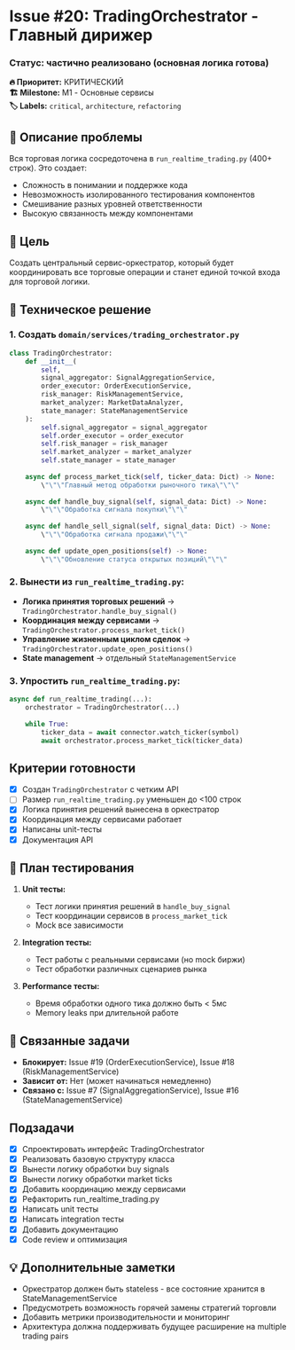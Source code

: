 # Issue #20: TradingOrchestrator - Главный дирижер
### Статус: частично реализовано (основная логика готова)

**🔥 Приоритет:** КРИТИЧЕСКИЙ  
**🏗️ Milestone:** M1 - Основные сервисы  
**🏷️ Labels:** `critical`, `architecture`, `refactoring`

## 📝 Описание проблемы

Вся торговая логика сосредоточена в `run_realtime_trading.py` (400+ строк). Это создает:
- Сложность в понимании и поддержке кода
- Невозможность изолированного тестирования компонентов  
- Смешивание разных уровней ответственности
- Высокую связанность между компонентами

## 🎯 Цель

Создать центральный сервис-оркестратор, который будет координировать все торговые операции и станет единой точкой входа для торговой логики.

## 🔧 Техническое решение

### 1. Создать `domain/services/trading_orchestrator.py`

```python
class TradingOrchestrator:
    def __init__(
        self,
        signal_aggregator: SignalAggregationService,
        order_executor: OrderExecutionService, 
        risk_manager: RiskManagementService,
        market_analyzer: MarketDataAnalyzer,
        state_manager: StateManagementService
    ):
        self.signal_aggregator = signal_aggregator
        self.order_executor = order_executor
        self.risk_manager = risk_manager  
        self.market_analyzer = market_analyzer
        self.state_manager = state_manager
        
    async def process_market_tick(self, ticker_data: Dict) -> None:
        \"\"\"Главный метод обработки рыночного тика\"\"\"
        
    async def handle_buy_signal(self, signal_data: Dict) -> None:
        \"\"\"Обработка сигнала покупки\"\"\"
        
    async def handle_sell_signal(self, signal_data: Dict) -> None:
        \"\"\"Обработка сигнала продажи\"\"\"
        
    async def update_open_positions(self) -> None:
        \"\"\"Обновление статуса открытых позиций\"\"\"
```

### 2. Вынести из `run_realtime_trading.py`:

- **Логика принятия торговых решений** → `TradingOrchestrator.handle_buy_signal()`
- **Координация между сервисами** → `TradingOrchestrator.process_market_tick()`  
- **Управление жизненным циклом сделок** → `TradingOrchestrator.update_open_positions()`
- **State management** → отдельный `StateManagementService`

### 3. Упростить `run_realtime_trading.py`:

```python
async def run_realtime_trading(...):
    orchestrator = TradingOrchestrator(...)
    
    while True:
        ticker_data = await connector.watch_ticker(symbol)
        await orchestrator.process_market_tick(ticker_data)
```

## Критерии готовности

- [x] Создан `TradingOrchestrator` с четким API
- [ ] Размер `run_realtime_trading.py` уменьшен до <100 строк
- [x] Логика принятия решений вынесена в оркестратор
- [x] Координация между сервисами работает
- [x] Написаны unit-тесты
- [x] Документация API

## 🧪 План тестирования

1. **Unit тесты:**
   - Тест логики принятия решений в `handle_buy_signal`
   - Тест координации сервисов в `process_market_tick`
   - Mock все зависимости

2. **Integration тесты:**
   - Тест работы с реальными сервисами (но mock биржи)
   - Тест обработки различных сценариев рынка

3. **Performance тесты:**
   - Время обработки одного тика должно быть < 5мс
   - Memory leaks при длительной работе

## 🔗 Связанные задачи

- **Блокирует:** Issue #19 (OrderExecutionService), Issue #18 (RiskManagementService)
- **Зависит от:** Нет (может начинаться немедленно)
- **Связано с:** Issue #7 (SignalAggregationService), Issue #16 (StateManagementService)

## Подзадачи

- [x] Спроектировать интерфейс TradingOrchestrator
- [x] Реализовать базовую структуру класса
- [x] Вынести логику обработки buy signals
- [x] Вынести логику обработки market ticks
- [x] Добавить координацию между сервисами
- [x] Рефакторить run_realtime_trading.py
- [x] Написать unit тесты
- [x] Написать integration тесты
- [x] Добавить документацию
- [x] Code review и оптимизация

## 💡 Дополнительные заметки

- Оркестратор должен быть stateless - все состояние хранится в StateManagementService
- Предусмотреть возможность горячей замены стратегий торговли
- Добавить метрики производительности и мониторинг
- Архитектура должна поддерживать будущее расширение на multiple trading pairs
